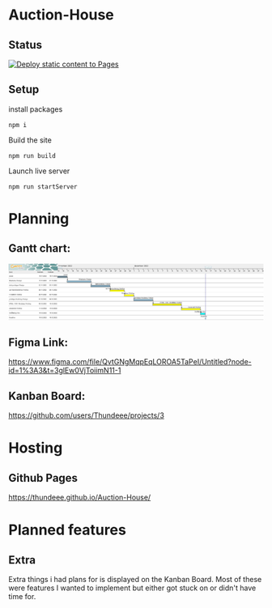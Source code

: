 
# Auction-House

## Status
[![Deploy static content to Pages](https://github.com/Thundeee/Auction-House/actions/workflows/pages.yml/badge.svg)](https://github.com/Thundeee/Auction-House/actions/workflows/pages.yml)
  

## Setup

  

install packages

  

```
npm i
```

  

Build the site

  

```
npm run build
```

  

Launch live server

```
npm run startServer
```

# Planning
## Gantt chart:
![Gantt chart](./assets/readmeAssets/auctionHouse.jpg)
## Figma Link:
https://www.figma.com/file/QvtGNgMqpEqLOROA5TaPeI/Untitled?node-id=1%3A3&t=3glEw0VjToiimN11-1
## Kanban Board:
https://github.com/users/Thundeee/projects/3

# Hosting
## Github Pages
https://thundeee.github.io/Auction-House/

# Planned features
## Extra
Extra things i had plans for is displayed on the Kanban Board. Most of these were features I wanted to implement but either got stuck on or didn't have time for.